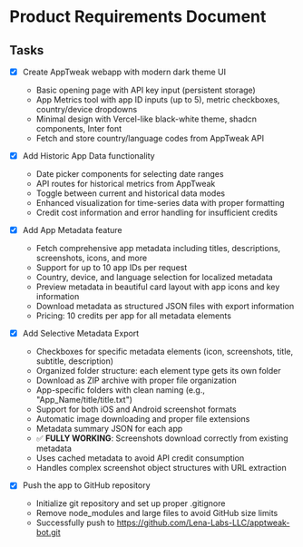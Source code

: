 # Product Requirements Document

## Tasks

- [x] Create AppTweak webapp with modern dark theme UI
  - Basic opening page with API key input (persistent storage)
  - App Metrics tool with app ID inputs (up to 5), metric checkboxes, country/device dropdowns
  - Minimal design with Vercel-like black-white theme, shadcn components, Inter font
  - Fetch and store country/language codes from AppTweak API

- [x] Add Historic App Data functionality
  - Date picker components for selecting date ranges
  - API routes for historical metrics from AppTweak
  - Toggle between current and historical data modes
  - Enhanced visualization for time-series data with proper formatting
  - Credit cost information and error handling for insufficient credits

- [x] Add App Metadata feature
  - Fetch comprehensive app metadata including titles, descriptions, screenshots, icons, and more
  - Support for up to 10 app IDs per request
  - Country, device, and language selection for localized metadata
  - Preview metadata in beautiful card layout with app icons and key information
  - Download metadata as structured JSON files with export information
  - Pricing: 10 credits per app for all metadata elements

- [x] Add Selective Metadata Export
  - Checkboxes for specific metadata elements (icon, screenshots, title, subtitle, description)
  - Organized folder structure: each element type gets its own folder
  - Download as ZIP archive with proper file organization
  - App-specific folders with clean naming (e.g., "App_Name/title/title.txt")
  - Support for both iOS and Android screenshot formats
  - Automatic image downloading and proper file extensions
  - Metadata summary JSON for each app
  - ✅ **FULLY WORKING**: Screenshots download correctly from existing metadata
  - Uses cached metadata to avoid API credit consumption
  - Handles complex screenshot object structures with URL extraction

- [x] Push the app to GitHub repository
  - Initialize git repository and set up proper .gitignore
  - Remove node_modules and large files to avoid GitHub size limits
  - Successfully push to https://github.com/Lena-Labs-LLC/apptweak-bot.git
